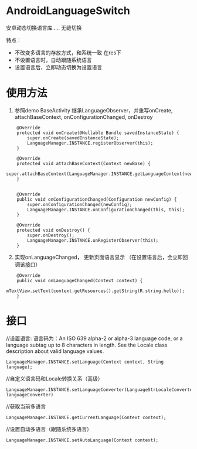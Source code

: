 # AndroidLanguageSwitch
安卓动态切换语言库.....  无缝切换

特点：
* 不改变多语言的存放方式，和系统一致 在res下
* 不设置语言时，自动跟随系统语言
* 设置语言后，立即动态切换为设置语言

# 使用方法
 1. 参照demo BaseActivity 继承LanguageObserver，并重写onCreate, attachBaseContext, onConfigurationChanged, onDestroy

```
    @Override
    protected void onCreate(@Nullable Bundle savedInstanceState) {
        super.onCreate(savedInstanceState);
        LanguageManager.INSTANCE.registerObserver(this);
    }

    @Override
    protected void attachBaseContext(Context newBase) {
        super.attachBaseContext(LanguageManager.INSTANCE.getLanguageContext(newBase));
    }


    @Override
    public void onConfigurationChanged(Configuration newConfig) {
        super.onConfigurationChanged(newConfig);
        LanguageManager.INSTANCE.onConfigurationChanged(this, this);
    }

    @Override
    protected void onDestroy() {
        super.onDestroy();
        LanguageManager.INSTANCE.unRegisterObserver(this);
    }
 ```

2.  实现onLanguageChanged， 更新页面语言显示 （在设置语言后，会立即回调该接口）
```
    @Override
    public void onLanguageChanged(Context context) {
        mTextView.setText(context.getResources().getString(R.string.hello));
    }
```
# 接口
//设置语言: 语言码为：An ISO 639 alpha-2 or alpha-3 language code, or a language subtag up to 8 characters in length. See the Locale class description about valid language values.
```    
LanguageManager.INSTANCE.setLanguage(Context context, String language);
```
//自定义语言码和Locale转换关系（高级）
```
LanguageManager.INSTANCE.setLanguageConverter(LanguageStrLocaleConverter languageConverter)
```
//获取当前多语言
```
LanguageManager.INSTANCE.getCurrentLanguage(Context context);
```
//设置自动多语言（跟随系统多语言）
```
LanguageManager.INSTANCE.setAutoLanguage(Context context);
```









